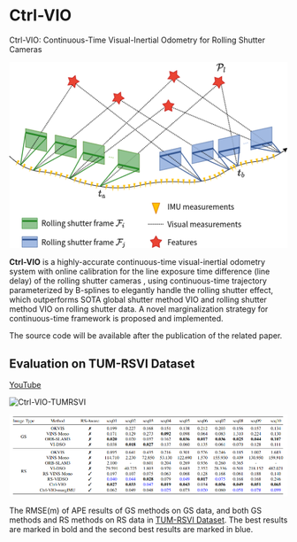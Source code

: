 # Ctrl-VIO

Ctrl-VIO: Continuous-Time Visual-Inertial Odometry for Rolling Shutter Cameras

![sw-traj-opt](figure/sw-traj-opt.png)

**Ctrl-VIO** is a highly-accurate continuous-time visual-inertial odometry system with online calibration for  the line exposure time difference (line delay) of the rolling shutter cameras , using continuous-time trajectory parameterized by B-splines to elegantly handle the rolling shutter effect, which outperforms SOTA global shutter method VIO and rolling shutter method VIO on rolling shutter data. A novel marginalization strategy for continuous-time framework is proposed and implemented.

The source code will be available after the publication of the related paper.

## Evaluation on TUM-RSVI Dataset

[YouTube](https://youtu.be/fr-Eu74Tqsw)

![Ctrl-VIO-TUMRSVI](figure/Ctrl-VIO-TUMRSVI.gif)

![rmse](figure/rmse.png) 

The RMSE(m) of APE results of GS methods on GS data, and both GS methods and RS methods on RS data in [TUM-RSVI Dataset](https://vision.in.tum.de/data/datasets/rolling-shutter-dataset). The best results are marked in bold and the second best results are marked in blue.

